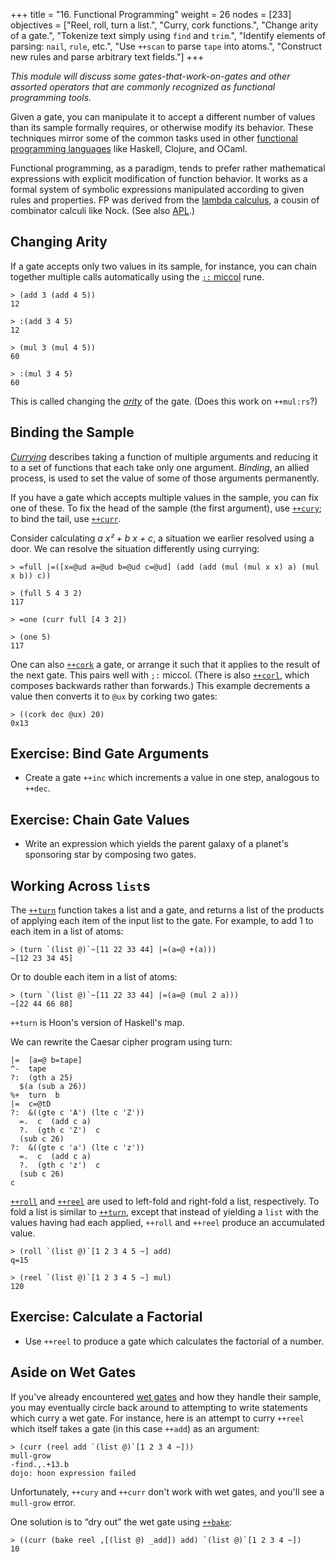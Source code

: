 +++
title = "16. Functional Programming"
weight = 26
nodes = [233]
objectives = ["Reel, roll, turn a list.", "Curry, cork functions.", "Change arity of a gate.", "Tokenize text simply using `find` and `trim`.", "Identify elements of parsing:  `nail`, `rule`, etc.", "Use `++scan` to parse `tape` into atoms.", "Construct new rules and parse arbitrary text fields."]
+++

_This module will discuss some gates-that-work-on-gates and other assorted operators that are commonly recognized as functional programming tools._

Given a gate, you can manipulate it to accept a different number of values than its sample formally requires, or otherwise modify its behavior.  These techniques mirror some of the common tasks used in other [functional programming languages](https://en.wikipedia.org/wiki/Functional_programming) like Haskell, Clojure, and OCaml.

Functional programming, as a paradigm, tends to prefer rather mathematical expressions with explicit modification of function behavior.  It works as a formal system of symbolic expressions manipulated according to given rules and properties.  FP was derived from the [lambda calculus](https://en.wikipedia.org/wiki/Lambda_calculus), a cousin of combinator calculi like Nock.  (See also [APL](https://en.wikipedia.org/wiki/APL_%28programming_language%29).)


##  Changing Arity

If a gate accepts only two values in its sample, for instance, you can chain together multiple calls automatically using the [`;:` miccol](/reference/hoon/rune/mic#-miccol) rune.

```hoon
> (add 3 (add 4 5))
12

> :(add 3 4 5)
12

> (mul 3 (mul 4 5))
60

> :(mul 3 4 5)
60
```

This is called changing the [_arity_](https://en.wikipedia.org/wiki/Arity) of the gate.  (Does this work on `++mul:rs`?)


##  Binding the Sample

[_Currying_](https://en.wikipedia.org/wiki/Currying) describes taking a function of multiple arguments and reducing it to a set of functions that each take only one argument.  _Binding_, an allied process, is used to set the value of some of those arguments permanently.

If you have a gate which accepts multiple values in the sample, you can fix one of these.  To fix the head of the sample (the first argument), use [`++cury`](/reference/hoon/stdlib/2n#cury); to bind the tail, use [`++curr`](/reference/hoon/stdlib/2n#curr).

Consider calculating _a x² + b x + c_, a situation we earlier resolved using a door.  We can resolve the situation differently using currying:

```hoon
> =full |=([x=@ud a=@ud b=@ud c=@ud] (add (add (mul (mul x x) a) (mul x b)) c))

> (full 5 4 3 2)
117

> =one (curr full [4 3 2])  

> (one 5)  
117
```

One can also [`++cork`](/reference/hoon/stdlib/2n#cork) a gate, or arrange it such that it applies to the result of the next gate.  This pairs well with `;:` miccol.  (There is also [`++corl`](/reference/hoon/stdlib/2n#corl), which composes backwards rather than forwards.) This example decrements a value then converts it to `@ux` by corking two gates:

```hoon
> ((cork dec @ux) 20)  
0x13
```

##  Exercise:  Bind Gate Arguments

- Create a gate `++inc` which increments a value in one step, analogous to `++dec`.

##  Exercise:  Chain Gate Values

- Write an expression which yields the parent galaxy of a planet's sponsoring star by composing two gates.

##  Working Across `list`s

The [`++turn`](/reference/hoon/stdlib/2b#turn) function takes a list and a gate, and returns a list of the products of applying each item of the input list to the gate. For example, to add 1 to each item in a list of atoms:

```hoon
> (turn `(list @)`~[11 22 33 44] |=(a=@ +(a)))
~[12 23 34 45]
```
Or to double each item in a list of atoms:

```hoon
> (turn `(list @)`~[11 22 33 44] |=(a=@ (mul 2 a)))
~[22 44 66 88]
```
`++turn` is Hoon's version of Haskell's map.

We can rewrite the Caesar cipher program using turn:

```hoon
|=  [a=@ b=tape]
^-  tape
?:  (gth a 25)
  $(a (sub a 26))
%+  turn  b
|=  c=@tD
?:  &((gte c 'A') (lte c 'Z'))
  =.  c  (add c a)
  ?.  (gth c 'Z')  c
  (sub c 26)
?:  &((gte c 'a') (lte c 'z'))
  =.  c  (add c a)
  ?.  (gth c 'z')  c
  (sub c 26)
c
```

[`++roll`](/reference/hoon/stdlib/2b#roll) and [`++reel`](/reference/hoon/stdlib/2b#reel) are used to left-fold and right-fold a list, respectively.  To fold a list is similar to [`++turn`](/reference/hoon/stdlib/2b#turn), except that instead of yielding a `list` with the values having had each applied, `++roll` and `++reel` produce an accumulated value.

```hoon
> (roll `(list @)`[1 2 3 4 5 ~] add)
q=15

> (reel `(list @)`[1 2 3 4 5 ~] mul)
120
```

##  Exercise:  Calculate a Factorial

- Use `++reel` to produce a gate which calculates the factorial of a number.


##  Aside on Wet Gates

If you've already encountered [wet gates](/guides/core/hoon-school/R-metals) and how they handle their sample, you may eventually circle back around to attempting to write statements which curry a wet gate.  For instance, here is an attempt to curry `++reel` which itself takes a gate (in this case `++add`) as an argument:

```hoon
> (curr (reel add `(list @)`[1 2 3 4 ~]))
mull-grow
-find.,.+13.b
dojo: hoon expression failed
```

Unfortunately, `++cury` and `++curr` don't work with wet gates, and you'll see a `mull-grow` error.

One solution is to “dry out” the wet gate using [`++bake`](/reference/hoon/stdlib/2b#bake):

```hoon
> ((curr (bake reel ,[(list @) _add]) add) `(list @)`[1 2 3 4 ~])
10
```

